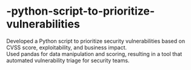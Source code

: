 # -python-script-to-prioritize-vulnerabilities
Developed a Python script to prioritize security vulnerabilities based on CVSS score, exploitability, and business impact.    
Used pandas for data manipulation and scoring, resulting in a tool that automated vulnerability triage for security teams.
